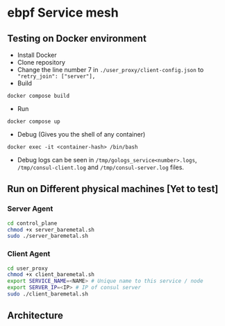 # ebpf Service mesh

## Testing on Docker environment

* Install Docker
* Clone repository
* Change the line number 7 in `./user_proxy/client-config.json` to `  "retry_join": ["server"],`
* Build 
```
docker compose build
```
* Run
```
docker compose up
```
* Debug (Gives you the shell of any container)
```
docker exec -it <container-hash> /bin/bash
```

* Debug logs can be seen in `/tmp/gologs_service<number>.logs`, `/tmp/consul-client.log` and `/tmp/consul-server.log` files.

## Run on Different physical machines [Yet to test]

### Server Agent
```bash
cd control_plane
chmod +x server_baremetal.sh
sudo ./server_baremetal.sh
```

### Client Agent
```bash
cd user_proxy
chmod +x client_baremetal.sh
export SERVICE_NAME=<NAME> # Unique name to this service / node
export SERVER_IP=<IP> # IP of consul server
sudo ./client_baremetal.sh
```

## Architecture
